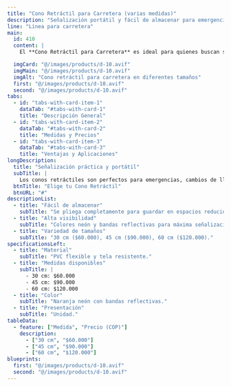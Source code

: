 ```yaml
---
title: "Cono Retráctil para Carretera (varias medidas)"
description: "Señalización portátil y fácil de almacenar para emergencias viales"
line: "Línea para carretera"
main:
  id: 410
  content: |
    El **Cono Retráctil para Carretera** es ideal para quienes buscan señalización eficiente y que ocupe poco espacio. Disponible en varias alturas, se pliega fácilmente para guardar en el maletero o kit de carretera.

  imgCard: "@/images/products/d-10.avif"
  imgMain: "@/images/products/d-10.avif"
  imgAlt: "Cono retráctil para carretera en diferentes tamaños"
  first: "@/images/products/d-10.avif"
  second: "@/images/products/d-10.avif"
tabs:
  - id: "tabs-with-card-item-1"
    dataTab: "#tabs-with-card-1"
    title: "Descripción General"
  - id: "tabs-with-card-item-2"
    dataTab: "#tabs-with-card-2"
    title: "Medidas y Precios"
  - id: "tabs-with-card-item-3"
    dataTab: "#tabs-with-card-3"
    title: "Ventajas y Aplicaciones"
longDescription:
  title: "Señalización práctica y portátil"
  subTitle: |
    Los conos retráctiles son perfectos para emergencias, cambios de llanta o señalización temporal, ocupando el mínimo espacio cuando no se usan.
  btnTitle: "Elige tu Cono Retráctil"
  btnURL: "#"
descriptionList:
  - title: "Fácil de almacenar"
    subTitle: "Se pliega completamente para guardar en espacios reducidos."
  - title: "Alta visibilidad"
    subTitle: "Colores neón y bandas reflectivas para máxima señalización."
  - title: "Variedad de tamaños"
    subTitle: "30 cm ($60.000), 45 cm ($90.000), 60 cm ($120.000)."
specificationsLeft:
  - title: "Material"
    subTitle: "PVC flexible y tela resistente."
  - title: "Medidas disponibles"
    subTitle: |
      - 30 cm: $60.000
      - 45 cm: $90.000
      - 60 cm: $120.000
  - title: "Color"
    subTitle: "Naranja neón con bandas reflectivas."
  - title: "Presentación"
    subTitle: "Unidad."
tableData:
  - feature: ["Medida", "Precio (COP)"]
    description:
      - ["30 cm", "$60.000"]
      - ["45 cm", "$90.000"]
      - ["60 cm", "$120.000"]
blueprints:
  first: "@/images/products/d-10.avif"
  second: "@/images/products/d-10.avif"
---
```



